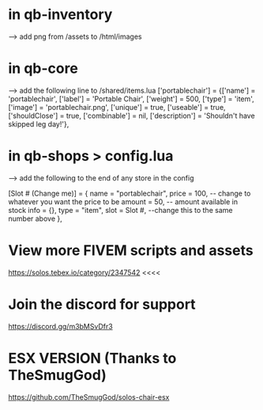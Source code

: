 # in qb-inventory
--> add png from /assets to /html/images

# in qb-core
--> add the following line to /shared/items.lua
	['portablechair'] 				 = {['name'] = 'portablechair', 				['label'] = 'Portable Chair', 			['weight'] = 500, 			['type'] = 'item', 		['image'] = 'portablechair.png', 			['unique'] = true, 		['useable'] = true, 	['shouldClose'] = true,	   	['combinable'] = nil,   ['description'] = 'Shouldn\'t have skipped leg day!'},

# in qb-shops > config.lua
--> add the following to the end of any store in the config

[Slot # (Change me)] = {
            name = "portablechair",
            price = 100, -- change to whatever you want the price to be 
            amount = 50, -- amount available in stock
            info = {},
            type = "item",
            slot = Slot #, --change this to the same number above
        },

# View more FIVEM scripts and assets

https://solos.tebex.io/category/2347542 <<<<



# Join the discord for support

https://discord.gg/m3bMSvDfr3 

# ESX VERSION (Thanks to TheSmugGod)
https://github.com/TheSmugGod/solos-chair-esx

